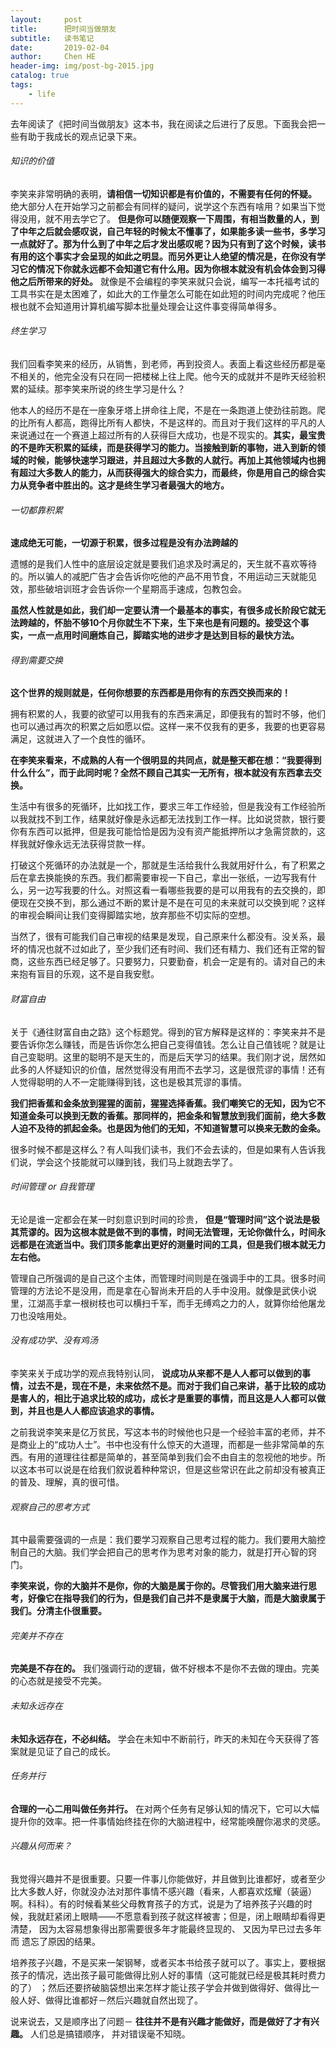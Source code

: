 ```yaml
---
layout:     post
title:      把时间当做朋友
subtitle:   读书笔记
date:       2019-02-04
author:     Chen HE
header-img: img/post-bg-2015.jpg
catalog: true
tags:
    - life
---
```


去年阅读了《把时间当做朋友》这本书，我在阅读之后进行了反思。下面我会把一些有助于我成长的观点记录下来。

###### 知识的价值

李笑来非常明确的表明，**请相信一切知识都是有价值的，不需要有任何的怀疑。** 绝大部分人在开始学习之前都会有同样的疑问，说学这个东西有啥用？如果当下觉得没用，就不用去学它了。 **但是你可以随便观察一下周围，有相当数量的人，到了中年之后就会感叹说，自己年轻的时候太不懂事了，如果能多读一些书，多学习一点就好了。那为什么到了中年之后才发出感叹呢？因为只有到了这个时候，读书有用的这个事实才会呈现的如此之明显。而另外更让人绝望的情况是，在你没有学习它的情况下你就永远都不会知道它有什么用。因为你根本就没有机会体会到习得他之后所带来的好处。** 就像是不会编程的李笑来就只会说，编写一本托福考试的工具书实在是太困难了，如此大的工作量怎么可能在如此短的时间内完成呢？他压根也就不会知道用计算机编写脚本批量处理会让这件事变得简单得多。

###### 终生学习

我们回看李笑来的经历，从销售，到老师，再到投资人。表面上看这些经历都是毫不相关的，他完全没有只在同一把楼梯上往上爬。他今天的成就并不是昨天经验积累的延续。那李笑来所说的终生学习是什么？

他本人的经历不是在一座象牙塔上拼命往上爬，不是在一条跑道上使劲往前跑。爬的比所有人都高，跑得比所有人都快，不是这样的。而且对于我们这样的平凡的人来说通过在一个赛道上超过所有的人获得巨大成功，也是不现实的。**其实，最宝贵的不是昨天积累的延续，而是获得学习的能力。当接触到新的事物，进入到新的领域的时候，能够快速学习跟进，并且超过大多数的人就行。再加上其他领域内也拥有超过大多数人的能力，从而获得强大的综合实力，而最终，你是用自己的综合实力从竞争者中胜出的。这才是终生学习者最强大的地方。**

###### 一切都靠积累

**速成绝无可能，一切源于积累，很多过程是没有办法跨越的** 

遗憾的是我们人性中的底层设定就是要我们追求及时满足的，天生就不喜欢等待的。所以骗人的减肥广告才会告诉你吃他的产品不用节食，不用运动三天就能见效，那些破培训班才会告诉你一个星期高手速成，包教包会。

**虽然人性就是如此，我们却一定要认清一个最基本的事实，有很多成长阶段它就无法跨越的，怀胎不够10个月你就生不下来，生下来也是有问题的。接受这个事实，一点一点用时间磨炼自己，脚踏实地的进步才是达到目标的最快方法。**

###### 得到需要交换

**这个世界的规则就是，任何你想要的东西都是用你有的东西交换而来的！**

拥有积累的人，我要的欲望可以用我有的东西来满足，即便我有的暂时不够，他们也可以通过再次的积累之后如愿以偿。这样一来不仅我有的更多，我要的也更容易满足，这就进入了一个良性的循环。

**在李笑来看来，不成熟的人有一个很明显的共同点，就是整天都在想：“我要得到什么什么”，而于此同时呢？全然不顾自己其实一无所有，根本就没有东西拿去交换。**

生活中有很多的死循环，比如找工作，要求三年工作经验，但是我没有工作经验所以我就找不到工作，结果就好像是永远都无法找到工作一样。比如说贷款，银行要你有东西可以抵押，但是我可能恰恰是因为没有资产能抵押所以才急需贷款的，这样我就好像永远无法获得贷款一样。

打破这个死循环的办法就是一个，那就是生活给我什么我就用好什么，有了积累之后在拿去换能换的东西。我们都需要审视一下自己，拿出一张纸，一边写我有什么，另一边写我要的什么。对照这看一看哪些我要的是可以用我有的去交换的，即便现在交换不到，那么通过不断的累计是不是在可见的未来就可以交换到呢？这样的审视会瞬间让我们变得脚踏实地，放弃那些不切实际的空想。

当然了，很有可能我们自己审视的结果是发现，自己原来什么都没有。没关系，最坏的情况也就不过如此了，至少我们还有时间、我们还有精力、我们还有正常的智商，这些东西已经足够了。只要努力，只要勤奋，机会一定是有的。请对自己的未来抱有盲目的乐观，这不是自我安慰。

###### 财富自由

关于《通往财富自由之路》这个标题党。得到的官方解释是这样的：李笑来并不是要告诉你怎么赚钱，而是告诉你怎么把自己变得值钱。怎么让自己值钱呢？就是让自己变聪明。这里的聪明不是天生的，而是后天学习的结果。我们刚才说，居然如此多的人怀疑知识的价值，居然觉得没有用而不去学习，这是很荒谬的事情！还有人觉得聪明的人不一定能赚得到钱，这也是极其荒谬的事情。

**我们把香蕉和金条放到猩猩的面前，猩猩选择香蕉。我们嘲笑它的无知，因为它不知道金条可以换到无数的香蕉。那同样的，把金条和智慧放到我们面前，绝大多数人迫不及待的抓起金条。也是因为他们的无知，不知道智慧可以换来无数的金条。**

很多时候不都是这样么？有人叫我们读书，我们不会去读的，但是如果有人告诉我们说，学会这个技能就可以赚到钱，我们马上就跑去学了。

###### 时间管理 or 自我管理

无论是谁一定都会在某一时刻意识到时间的珍贵， **但是“管理时间”这个说法是极其荒谬的。因为这根本就是做不到的事情，时间无法管理，无论你做什么，时间永远都是在流逝当中。我们顶多能拿出更好的测量时间的工具，但是我们根本就无力左右他。**

管理自己所强调的是自己这个主体，而管理时间则是在强调手中的工具。很多时间管理的方法论不是没用，而是拿在心智尚未开启的人手中没用。就像是武侠小说里，江湖高手拿一根树枝也可以横扫千军，而手无缚鸡之力的人，就算你给他屠龙刀也没啥用处。

###### 没有成功学、没有鸡汤

李笑来关于成功学的观点我特别认同， **说成功从来都不是人人都可以做到的事情，过去不是，现在不是，未来依然不是。而对于我们自己来讲，基于比较的成功是害人的，相比于追求比较的成功，成长才是重要的事情，而且这是人人都可以做到，并且也是人人都应该追求的事情。**

之前我说李笑来是亿万贫民，写这本书的时候他也只是一个经验丰富的老师，并不是商业上的“成功人士”。书中也没有什么惊天的大道理，而都是一些非常简单的东西。有用的道理往往都是简单的，甚至简单到我们会不由自主的忽视他的地步。所以这本书可以说是在给我们叙说着种种常识，但是这些常识在此之前却没有被真正的普及、理解，真的很可惜。

###### 观察自己的思考方式

其中最需要强调的一点是：我们要学习观察自己思考过程的能力。我们要用大脑控制自己的大脑。我们学会把自己的思考作为思考对象的能力，就是打开心智的窍门。

**李笑来说，你的大脑并不是你，你的大脑是属于你的。尽管我们用大脑来进行思考，好像它在指导我们的行为，但是我们自己并不是隶属于大脑，而是大脑隶属于我们。分清主仆很重要。**

###### 完美并不存在

**完美是不存在的。** 我们强调行动的逻辑，做不好根本不是你不去做的理由。完美的心态就是接受不完美。

###### 未知永远存在

**未知永远存在，不必纠结。** 学会在未知中不断前行，昨天的未知在今天获得了答案就是见证了自己的成长。

###### 任务并行

**合理的一心二用叫做任务并行。** 在对两个任务有足够认知的情况下，它可以大幅提升你的效率。把一件事情始终挂在你的大脑进程中，经常能唤醒你渴求的灵感。

###### 兴趣从何而来？

我觉得兴趣并不是很重要。只要一件事儿你能做好，并且做到比谁都好，或者至少比大多数人好，你就没办法对那件事情不感兴趣（看来，人都喜欢炫耀（装逼）啊。科科）。有的时候看某些父母教育孩子的方式，说是为了培养孩子兴趣的时候，我就赶紧闭上眼睛——不愿意看到孩子就这样被害；但是，闭上眼睛却看得更清楚， 因为太容易想象得出那需要很多年才能最终显现的、 又因为早已过去多年而
遗忘了原因的结果。

培养孩子兴趣，不是买来一架钢琴，或者买本书给孩子就可以了。事实上，要根据孩子的情况，选出孩子最可能做得比别人好的事情（这可能就已经是极其耗时费力的了） ；然后还要挤破脑袋想出来怎样才能让孩子学会并做到做得好、做得比一般人好、做得比谁都好－然后兴趣就自然出现了。

说来说去，又是顺序出了问题－ **往往并不是有兴趣才能做好，而是做好了才有兴趣。** 人们总是搞错顺序， 并对错误毫不知晓。
